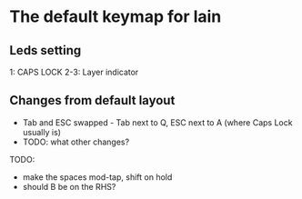 # The default keymap for lain

## Leds setting
1: CAPS LOCK
2-3: Layer indicator

## Changes from default layout

- Tab and ESC swapped - Tab next to Q, ESC next to A (where Caps Lock usually is)
- TODO: what other changes?

TODO:

- make the spaces mod-tap, shift on hold
- should B be on the RHS?

